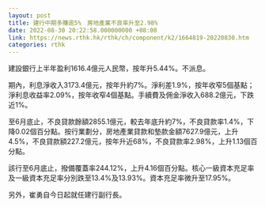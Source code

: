 ```yaml
---
layout: post
title: 建行中期多賺逾5%　房地產業不良率升至2.98%
date: 2022-08-30 20:22:58.000000000 +08:00
link: https://news.rthk.hk/rthk/ch/component/k2/1664819-20220830.htm
categories: rthk
---
```


建設銀行上半年盈利1616.4億元人民幣，按年升5.44%。不派息。

期內，利息淨收入3173.4億元，按年升約7%。淨利差1.9%，按年收窄5個基點；淨利息收益率2.09%，按年收窄4個基點。手續費及佣金淨收入688.2億元，下跌近1%。

至6月底止，不良貸款餘額2855.1億元，較去年底升約7%，不良貸款率1.4%，下降0.02個百分點。按行業劃分，房地產業貸款和墊款金額7627.9億元，上升4.5%，不良貸款額227.2億元，按年升近68%，不良貸款率2.98%，上升1.13個百分點。

該行至6月底止，撥備覆蓋率244.12%，上升4.16個百分點。核心一級資本充足率及一級資本充足率分別跌至13.4%及13.93%。資本充足率微升至17.95%。

另外，崔勇自今日起就任建行副行長。
